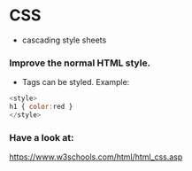 # CSS
* cascading style sheets

### Improve the normal HTML style. 
* Tags can be styled. Example:

```javascript
<style>
h1 { color:red }  
</style>  
````

### Have a look at:
https://www.w3schools.com/html/html_css.asp  
